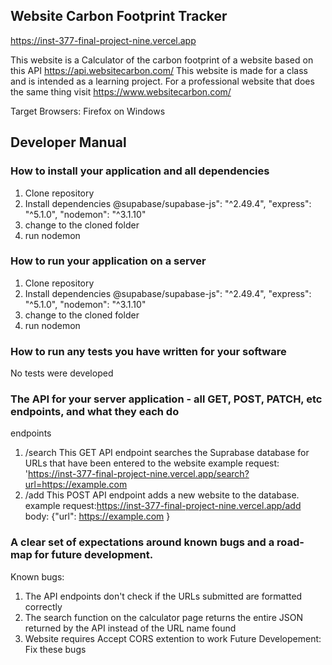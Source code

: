 ## Website Carbon Footprint Tracker
https://inst-377-final-project-nine.vercel.app 

This website is a Calculator of the carbon footprint of a website based on this API https://api.websitecarbon.com/ This website is made for a class and is intended as a learning project. For a professional website that does the same thing visit https://www.websitecarbon.com/ 

Target Browsers: Firefox on Windows

## Developer Manual
### How to install your application and all dependencies
1. Clone repository 
2. Install dependencies 
    @supabase/supabase-js": "^2.49.4",
    "express": "^5.1.0",
    "nodemon": "^3.1.10"
3. change to the cloned folder
4. run nodemon
### How to run your application on a server
1. Clone repository 
2. Install dependencies 
    @supabase/supabase-js": "^2.49.4",
    "express": "^5.1.0",
    "nodemon": "^3.1.10"
3. change to the cloned folder
4. run nodemon
### How to run any tests you have written for your software
No tests were developed
### The API for your server application - all GET, POST, PATCH, etc endpoints, and what they each do
endpoints
1. /search
This GET API endpoint searches the Suprabase database for URLs that have been entered to the website
example request: 'https://inst-377-final-project-nine.vercel.app/search?url=https://example.com
2. /add
This POST API endpoint adds a new website to the database.
example request:https://inst-377-final-project-nine.vercel.app/add body: {"url": https://example.com }

### A clear set of expectations around known bugs and a road-map for future development.
Known bugs: 
1. The API endpoints don't check if the URLs submitted are formatted correctly
2. The search function on the calculator page returns the entire JSON returned by the API instead of the URL name found
3. Website requires Accept CORS extention to work
Future Developement: Fix these bugs
